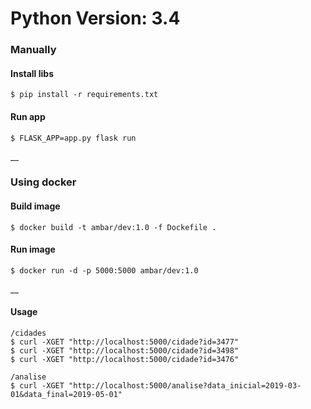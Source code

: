 # Python Version: 3.4

### Manually

#### Install libs
```
$ pip install -r requirements.txt
```

#### Run app
```
$ FLASK_APP=app.py flask run
```
__

### Using docker

#### Build image
```
$ docker build -t ambar/dev:1.0 -f Dockefile .
```

#### Run image
```
$ docker run -d -p 5000:5000 ambar/dev:1.0
```

__

#### Usage
```
/cidades
$ curl -XGET "http://localhost:5000/cidade?id=3477"
$ curl -XGET "http://localhost:5000/cidade?id=3498"
$ curl -XGET "http://localhost:5000/cidade?id=3476"

/analise
$ curl -XGET "http://localhost:5000/analise?data_inicial=2019-03-01&data_final=2019-05-01"
```